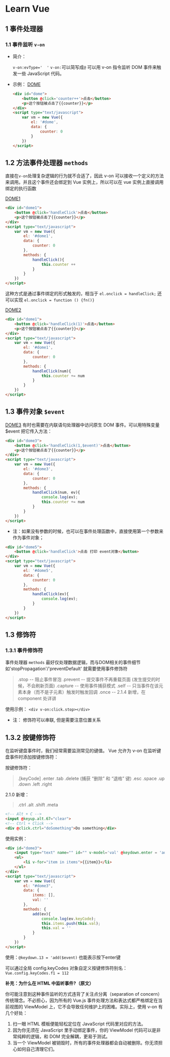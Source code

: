# Learn Vue

## 1 事件处理器

### 1.1 事件监听 `v-on`

- 简介：

    `v-on:evType='  '`
    `v-on:`可以简写成`@`
    可以用 v-on 指令监听 DOM 事件来触发一些 JavaScript 代码。

- 示例：
    [DOME](./dome/dome.html)

    ```html
    <div id="dome">
        <button @click='counter++'>点击</button>
        <p>这个按钮被点击了{{counter}}</p>
    </div>
    <script type="text/javascript">
        var vm = new Vue({
            el: '#dome',
            data: {
                counter: 0
            }
        })
    </script>
    ```

## 1.2 方法事件处理器 `methods`

直接在`v-on`处理复杂逻辑的行为就不合适了，因此 v-on 可以接收一个定义的方法来调用。并且这个事件还会绑定到 Vue 实例上，所以可以在 vue 实例上直接调用绑定的执行函数

[DOME1](./dome/dome1.html)

```html
<div id="dome1">
    <button @click='handleClick'>点击</button>
    <p>这个按钮被点击了{{counter}}</p>
</div>
<script type="text/javascript">
    var vm = new Vue({
        el: '#dome1',
        data: {
            counter: 0
        },
        methods: {
            handleClick(){
                this.counter ++
            }
        }
    })
</script>
```

这种方式是通过事件绑定的形式触发的，相当于 `el.onclick = handleClick;`
还可以实现 `el.onclick = function () {fn()}`

[DOME2](./dome/dome2.html)

```html
<div id="dome1">
    <button @click='handleClick(1)'>点击</button>
    <p>这个按钮被点击了{{counter}}</p>
</div>
<script type="text/javascript">
    var vm = new Vue({
        el: '#dome1',
        data: {
            counter: 0
        },
        methods: {
            handleClick(num){
                this.counter += num
            }
        }
    })
</script>
```

## 1.3 事件对象 `$event`

[DOME3](./dome/dome3.html)
有时也需要在内联语句处理器中访问原生 DOM 事件。可以用特殊变量 $event 把它传入方法：

```html
<div id="dome3">
    <button @click='handleClick(1,$event)'>点击</button>
    <p>这个按钮被点击了{{counter}}</p>
</div>
<script type="text/javascript">
    var vm = new Vue({
        el: '#dome3',
        data: {
            counter: 0
        },
        methods: {
            handleClick(num, ev){
                console.log(ev);
                this.counter += num
            }
        }
    })
</script>
```

- 注：如果没有参数的时候，也可以在事件处理函数中，直接使用第一个参数来作为事件对象；

```html
<div id="dome5">
    <button @click='handleClick'>点击 打印 event对象</button>
</div>
<script type="text/javascript">
    var vm = new Vue({
        el: '#dome5',
        data: {
            counter: 0
        },
        methods: {
            handleClick(ev){
                console.log(ev);
            }
        }
    })
</script>
```

## 1.3 修饰符

### 1.3.1 事件修饰符

事件处理器 `methods` 最好仅处理数据逻辑，而与DOM相关的事件细节如'stopPropagation'/'preventDefault' 就需要使用事件修饰符

>.stop -- 阻止事件冒泡
>.prevent -- 提交事件不再重载页面 (发生提交的时候，不会刷新页面)
>.capture -- 使用事件捕获模式
>.self -- 只当事件在该元素本身（而不是子元素）触发时触发回调
>.once -- 2.1.4 新增，在 component 处详讲

使用示例：
`<div v-on:click.stop></div>`

- 注： 修饰符可以串联, 但是需要注意位置关系

## 1.3.2 按键修饰符

在监听键盘事件时，我们经常需要监测常见的键值。 Vue 允许为 v-on 在监听键盘事件时添加按键修饰符：

按键修饰符：
>.[keyCode]
>.enter
>.tab
>.delete (捕获 “删除” 和 “退格” 键)
>.esc
>.space
>.up
>.down
>.left
>.right

2.1.0 新增：

>.ctrl
>.alt
>.shift
>.meta

```html
<!-- Alt + C -->
<input @keyup.alt.67="clear">
<!-- Ctrl + Click -->
<div @click.ctrl="doSomething">Do something</div>
```

使用实例：

```html
<div id="dome3">
    <input type="text" name="" id="" v-model='val' @keydown.enter = 'add($event)'>
    <ul>
        <li v-for="item in items">{{item}}</li>
    </ul>
</div>
<script type="text/javascript">
    var vm = new Vue({
        el: "#dome3",
        data: {
            items: [],
            val: ''
        },
        methods: {
            add(ev){
                console.log(ev.keyCode);
                this.items.push(this.val);
                this.val = ''
            }
        }
    })
</script>
```

使用：`@keydown.13 = 'add($event)` 也能表示按下enter键

可以通过全局 config.keyCodes 对象自定义按键修饰符别名：
`Vue.config.keyCodes.f1 = 112`

**补充：为什么在 HTML 中监听事件?（原文）**

你可能注意到这种事件监听的方式违背了关注点分离（separation of concern）传统理念。不必担心，因为所有的 Vue.js 事件处理方法和表达式都严格绑定在当前视图的 ViewModel 上，它不会导致任何维护上的困难。实际上，使用 v-on 有几个好处：

1. 扫一眼 HTML 模板便能轻松定位在 JavaScript 代码里对应的方法。
2. 因为你无须在 JavaScript 里手动绑定事件，你的 ViewModel 代码可以是非常纯粹的逻辑，和 DOM 完全解耦，更易于测试。
3. 当一个 ViewModel 被销毁时，所有的事件处理器都会自动被删除。你无须担心如何自己清理它们。
